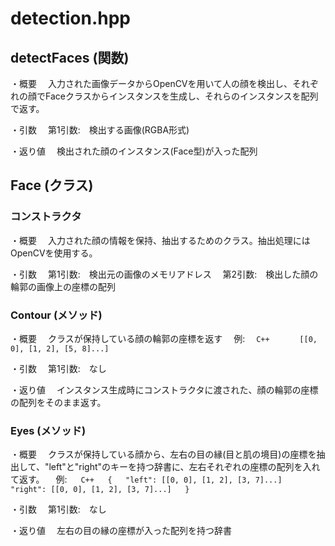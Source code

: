 # detection.hpp

## detectFaces (関数)
・概要
　入力された画像データからOpenCVを用いて人の顔を検出し、それぞれの顔でFaceクラスからインスタンスを生成し、それらのインスタンスを配列で返す。

・引数
　第1引数:　検出する画像(RGBA形式)

・返り値
　検出された顔のインスタンス(Face型)が入った配列

## Face (クラス)

### コンストラクタ
・概要
　入力された顔の情報を保持、抽出するためのクラス。抽出処理にはOpenCVを使用する。

・引数
　第1引数:　検出元の画像のメモリアドレス
　第2引数:　検出した顔の輪郭の画像上の座標の配列

### Contour (メソッド)
・概要
　クラスが保持している顔の輪郭の座標を返す
　例:
　```C++  
　  [[0, 0], [1, 2], [5, 8]...]```

・引数
　第1引数:　なし

・返り値
　インスタンス生成時にコンストラクタに渡された、顔の輪郭の座標の配列をそのまま返す。

### Eyes (メソッド)
・概要
　クラスが保持している顔から、左右の目の縁(目と肌の境目)の座標を抽出して、"left"と"right"のキーを持つ辞書に、左右それぞれの座標の配列を入れて返す。
　例:
　  ```C++  
     {  
        "left": [[0, 0], [1, 2], [3, 7]...]  
        "right": [[0, 0], [1, 2], [3, 7]...]  
      }```

・引数
　第1引数:　なし

・返り値
　左右の目の縁の座標が入った配列を持つ辞書
